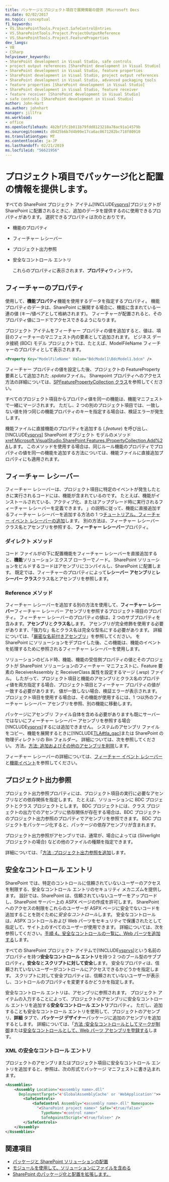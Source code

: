 ```yaml
---
title: パッケージとプロジェクト項目で展開情報の提供 |Microsoft Docs
ms.date: 02/02/2017
ms.topic: conceptual
f1_keywords:
- VS.SharePointTools.Project.SafeControlEntries
- VS.SharePointTools.Project.ProjectOutputReference
- VS.SharePointTools.Project.FeatureProperties
dev_langs:
- VB
- CSharp
helpviewer_keywords:
- SharePoint development in Visual Studio, safe controls
- project output references [SharePoint development in Visual Studio]
- SharePoint development in Visual Studio, feature properties
- SharePoint development in Visual Studio, project output references
- SharePoint development in Visual Studio, advanced packaging tools
- feature properties [SharePoint development in Visual Studio]
- SharePoint development in Visual Studio, feature receiver
- feature receiver [SharePoint development in Visual Studio]
- safe controls [SharePoint development in Visual Studio]
author: John-Hart
ms.author: johnhart
manager: jillfra
ms.workload:
- office
ms.openlocfilehash: 4b2bf1fc1b011b79fdd8123218a78ac91a14579b
ms.sourcegitcommit: d0425b6b7d4b99e17ca6ac0671282bc718f80910
ms.translationtype: MT
ms.contentlocale: ja-JP
ms.lasthandoff: 02/21/2019
ms.locfileid: "56621956"
---
```

# <a name="provide-packaging-and-deployment-information-in-project-items"></a>プロジェクト項目でパッケージ化と配置の情報を提供します。
  すべての SharePoint プロジェクト アイテム[!INCLUDE[vsprvs](../sharepoint/includes/vsprvs-md.md)]プロジェクトが SharePoint に配置されるときに、追加のデータを提供するのに使用できるプロパティがあります。 選択できるプロパティは次のとおりです。

- 機能のプロパティ

- フィーチャー レシーバー

- プロジェクト出力参照

- 安全なコントロール エントリ

  これらのプロパティに表示されます、**プロパティ**ウィンドウ。

## <a name="feature-properties"></a>フィーチャーのプロパティ
 使用して、**機能プロパティ**機能を使用するデータを指定するプロパティ。 機能プロパティのデータは、SharePoint に展開する場合に、機能に含まれている一連の値 (キー/値ペアとして格納されます)。 フィーチャーが配置されると、そのプロパティ値にコードでアクセスできるようになります。

 プロジェクト アイテムをフィーチャー プロパティの値を追加すると、値は、項目のフィーチャーのマニフェスト内の要素として追加されます。 ビジネス データ接続 (BDC) モデル プロジェクトでは、たとえば、ModelFileName フィーチャーのプロパティとして表示されます。

```xml
<Property Key="ModelFileName" Value="BdcModel1\BdcModel1.bdcm" />
```

 フィーチャー プロパティの値を設定した後、プロジェクトの FeatureProperty 要素として追加された *.spdata*ファイル。 Sharepoint プロパティへのアクセス方法の詳細については、[SPFeaturePropertyCollection クラス](http://go.microsoft.com/fwlink/?LinkId=177391)を参照してください。

 すべてのプロジェクト項目からプロパティ値を同一の機能は、機能マニフェストで一緒にマージされます。 ただし、2 つの別のプロジェクト項目では、一致しない値を持つ同じの機能プロパティのキーを指定する場合は、検証エラーが発生します。

 機能ファイルに直接機能のプロパティを追加する (*.feature*) を呼び出し、 [!INCLUDE[vsprvs](../sharepoint/includes/vsprvs-md.md)] SharePoint オブジェクト モデルのメソッド<xref:Microsoft.VisualStudio.SharePoint.Features.IPropertyCollection.Add%2A>します。 このメソッドを使用する場合は、同じルール機能のプロパティでプロパティの値を同一の機能を追加する方法については、機能ファイルに直接追加プロパティにも適用されます。

## <a name="feature-receiver"></a>フィーチャー レシーバー
 フィーチャー レシーバーは、プロジェクト項目に特定のイベントが発生したときに実行されるコードには、機能が含まれているのです。 たとえば、機能がインストールされている、アクティブ化、またはアップグレード時に実行されるフィーチャー レシーバーを定義できます。 」の説明に従って、機能に直接追加するフィーチャー レシーバーを追加する方法の 1 つ[チュートリアル。フィーチャー イベント レシーバーの追加](../sharepoint/walkthrough-add-feature-event-receivers.md)します。 別の方法は、フィーチャー レシーバー クラス名とアセンブリを参照する、**フィーチャー レシーバー**プロパティ。

### <a name="direct-method"></a>ダイレクト メソッド
 コード ファイルがの下に配置機能をフィーチャー レシーバーを直接追加すると、**機能**ソリューション エクスプ ローラーでノード。 SharePoint ソリューションをビルドするコードはアセンブリにコンパイルし、SharePoint に配置します。 既定では、フィーチャーのプロパティによって**レシーバー アセンブリ**と**レシーバー クラス**クラス名とアセンブリを参照します。

### <a name="reference-method"></a>Reference メソッド
 フィーチャー レシーバーを追加する別の方法を使用して、**フィーチャー レシーバー**フィーチャー レシーバー アセンブリを参照するプロジェクト項目のプロパティ。 フィーチャー レシーバーのプロパティの値は、2 つのサブプロパティを含みます。**アセンブリ**と**クラス名**します。 アセンブリが完全修飾を使用する必要があります、「強力な」名とクラス名は完全な型名にする必要があります。 詳細については、「[厳密な名前付きアセンブリ](http://go.microsoft.com/fwlink/?LinkID=169573)」を参照してください。 を SharePoint にソリューションをデプロイした後、この機能は、機能のイベントを処理するために参照されるフィーチャー レシーバーを使用します。

 ソリューションのビルド時、機能、機能の受信側プロパティの値とそのプロジェクトが SharePoint ソリューションのフィーチャー マニフェストに、Feature 要素の ReceiverAssembly と ReceiverClass 属性を設定するマージ (*.wsp*) ファイル。 したがって、プロジェクト項目と機能のアセンブリとクラス名のプロパティ値を両方指定する場合、プロジェクト項目とフィーチャー プロパティの値が一致する必要があります。 値が一致しない場合、検証エラーが表示されます。 プロジェクト項目を使用する場合は、その機能が使用するには、1 つ以外のフィーチャー レシーバー アセンブリを参照、別の機能に移動します。

 パッケージにアセンブリ ファイル自体を含める必要がありますも既にサーバーではないにフィーチャー レシーバー アセンブリを参照する場合[!INCLUDE[vsprvs](../sharepoint/includes/vsprvs-md.md)]するには追加できません。 システムのアセンブリ ファイルをコピー、機能を展開するときに[!INCLUDE[TLA#tla_gac](../sharepoint/includes/tlasharptla-gac-md.md)]または SharePoint の物理ディレクトリの Bin フォルダー。 詳細については、次を参照してください。 方法。[方法: 追加およびその他のアセンブリを削除](../sharepoint/how-to-add-and-remove-additional-assemblies.md)します。

 フィーチャー レシーバーの詳細については、[フィーチャー イベント レシーバー](http://go.microsoft.com/fwlink/?LinkID=169574)と[機能イベント](http://go.microsoft.com/fwlink/?LinkID=169575)を参照してください。

## <a name="project-output-references"></a>プロジェクト出力参照
 プロジェクト出力参照プロパティには、プロジェクト項目の実行に必要なアセンブリなどの依存関係を指定します。 たとえば、ソリューションに BDC プロジェクトとクラス プロジェクトとします。 BDC プロジェクトには、クラス プロジェクトの出力でのアセンブリに依存関係が存在する場合は、BDC プロジェクトのプロジェクト出力参照のプロパティでアセンブリを参照できます。 BDC プロジェクトをパッケージ化すると、パッケージの依存アセンブリが含まれます。

 プロジェクト出力参照がアセンブリでは、通常が、場合によっては (Silverlight プロジェクトの場合) などの他のファイルの種類を指定できます。

 詳細については、「[方法 :プロジェクト出力参照を追加](../sharepoint/how-to-add-a-project-output-reference.md)します。

## <a name="safe-control-entries"></a>安全なコントロール エントリ
 SharePoint では、特定のコントロールに信頼されていないユーザーのアクセスを制限する、安全なコントロール エントリのセキュリティ メカニズムを提供します。 設計では、SharePoint は、信頼されていないユーザーをアップロードし、SharePoint サーバー上の ASPX ページの作成を許可します。 SharePoint へのアクセスの制限をこれらのユーザーが ASPX ページに安全でないコードを追加することを防ぐために*安全なコントロール*します。 安全なコントロールは、ASPX コントロールおよび Web パーツをセキュリティで保護されたとして指定して、サイト上のすべてのユーザーが使用できます。 詳細については、次を参照してください。[手順 4。安全なコントロールの一覧に、Web パーツを追加する](http://go.microsoft.com/fwlink/?LinkID=171014)します。

 すべての SharePoint プロジェクト アイテムで[!INCLUDE[vsprvs](../sharepoint/includes/vsprvs-md.md)]という名前のプロパティを持つ**安全なコントロール エントリ**を持つ 2 つのブール型のサブプロパティ。**安全な**と**スクリプトに対して安全**します。 安全なプロパティは、信頼されていないユーザーがコントロールにアクセスできるかどうかを指定します。 スクリプトに対して安全プロパティは、信頼されていないユーザーが表示し、コントロールのプロパティを変更するかどうかを指定します。

 安全なコントロール エントリは、アセンブリに参照されます。 プロジェクト アイテムの入力することによって、プロジェクトのアセンブリに安全なコントロール エントリを追加する**安全なコントロール エントリ**プロパティ。 ただし、追加することも安全なコントロール エントリを使用して、プロジェクトのアセンブリ、**詳細** タブで、**パッケージ デザイナー**パッケージに追加のアセンブリを追加するとします。 詳細については、「[方法 :安全なコントロールとしてマークが制御](../sharepoint/how-to-mark-controls-as-safe-controls.md)または[安全なコントロールとして、Web パーツ アセンブリを登録する](http://go.microsoft.com/fwlink/?LinkID=171013)します。

### <a name="xml-entries-for-safe-controls"></a>XML の安全なコントロール エントリ
 プロジェクトのアセンブリまたはプロジェクト項目に安全なコントロール エントリを追加すると、参照は、次の形式でパッケージ マニフェストに書き込まれます。

```xml
<Assemblies>
    <Assembly Location="<assembly name>.dll"
      DeploymentTarget="<'GlobalAssemblyCache' or 'WebApplication'">>
        <SafeControls>
            <SafeControl Assembly="<assembly name>.dll" Namespace=
              "<SharePoint project name>" Safe="<true/false>"
                TypeName="<control name>"
                SafeAgainstScript="<true/false>" />
        </SafeControls>
    </Assembly>
</Assemblies>
```

## <a name="see-also"></a>関連項目
- [パッケージと SharePoint ソリューションの配置](../sharepoint/packaging-and-deploying-sharepoint-solutions.md)
- [モジュールを使用して、ソリューションにファイルを含める](../sharepoint/using-modules-to-include-files-in-the-solution.md)
- [SharePoint のパッケージ化と配置を拡張します。](../sharepoint/extending-sharepoint-packaging-and-deployment.md)
